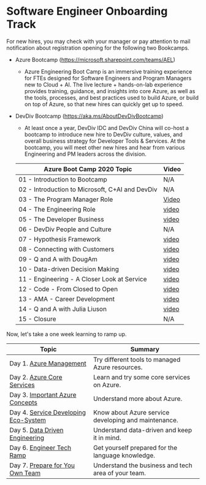 # Software Engineer Onboarding Track

For new hires, you may check with your manager or pay attention to mail notification about registration opening for the following two Bookcamps. 

- Azure Bootcamp (https://microsoft.sharepoint.com/teams/AEL)
    - Azure Engineering Boot Camp is an immersive training experience for FTEs designed for Software Engineers and Program Managers new to Cloud + AI. The live lecture + hands-on-lab experience provides training, guidance, and insights into core Azure, as well as the tools, processes, and best practices used to build Azure, or build on top of Azure, so that new hires can quickly get up to speed. 
- DevDiv Bootcamp (https://aka.ms/AboutDevDivBootcamp)
    - At least once a year, DevDiv IDC and DevDiv China will co-host a bootcamp to introduce new hire to DevDiv culture, values, and overall business strategy for Developer Tools & Services. At the bootcamp, you will meet other new hires and hear from various Engineering and PM leaders across the division.

    |Azure Boot Camp 2020 Topic|Video|
    |-----|-----|
    |01 - Introduction to Bootcamp|N/A|
    |02 - Introduction to Microsoft, C+AI and DevDiv|N/A|
    |03 - The Program Manager Role|[Video](https://web.microsoftstream.com/video/10f7a3ff-0400-9fb2-7171-f1eb1d915a5d)|
    |04 - The Engineering Role|[video](https://web.microsoftstream.com/video/475da1ff-0400-9fb2-6355-f1eb1d9fdf10)|
    |05 - The Developer Business|[video](https://web.microsoftstream.com/video/a438a4ff-0400-9fb2-8eaf-f1eb1d9f3531)|
    |06 - DevDiv People and Culture|N/A|
    |07 - Hypothesis Framework|[video](https://web.microsoftstream.com/video/a438a4ff-0400-9fb2-8751-f1eb1e4ed9d3)|
    |08 - Connecting with Customers|[video](https://web.microsoftstream.com/video/7813a4ff-0400-9fb2-bb2e-f1eb1e5612b5)|
    |09 - Q and A with DougAm|[video](https://web.microsoftstream.com/video/6715a4ff-0400-9fb2-1d04-f1eb1e664a01)|
    |10 - Data-driven Decision Making|[video](https://web.microsoftstream.com/video/8855a1ff-0400-9fb5-ffc0-f1eb1e71267d)|
    |11 - Engineering - A Closer Look at Service|[video](https://web.microsoftstream.com/video/43f7a3ff-0400-9fb2-cdc6-f1eb1f15f05b)|
    |12 - Code - From Closed to Open|[video](https://web.microsoftstream.com/video/43f7a3ff-0400-9fb2-679f-f1eb1f1e7bfe)|
    |13 - AMA - Career Development|[video](https://web.microsoftstream.com/video/43f7a3ff-0400-9fb2-7325-f1eb1f3e8881)|
    |14 - Q and A with Julia Liuson|[video](https://web.microsoftstream.com/video/475da1ff-0400-9fb2-58a6-f1eb1f3dfe76)|
    |15 - Closure|N/A|


Now, let's take a one week learning to ramp up.

| Topic | Summary |
|-------|---------|
| Day 1. [Azure Management](./Engineering%20track/Day%201%20Azure%20Management.md) | Try different tools to managed Azure resources. |
| Day 2. [Azure Core Services](./Engineering%20track/Day%202%20Azure%20Core%20Services.md) | Learn and try some core services on Azure. |
| Day 3. [Important Azure Concepts](./Engineering%20track/Day%203%20Important%20Azure%20Concepts.md) | Understand more about Azure.  |
| Day 4. [Service Developing Eco-System](./Engineering%20track/Day%204%20Service%20Developing%20Ecosystem.md) | Know about Azure service developing and maintenance. |
| Day 5. [Data Driven Engineering](./Engineering%20track/Day%205%20Data%20Driven%20Engineering.md) | Understand data-driven and keep it in mind. |
| Day 6. [Engineer Tech Ramp](./Engineering%20track/Day%206%20Engineer%20Tech%20Ramp.md) | Get yourself prepared for the language knowledge. |
| Day 7. [Prepare for You Own Team](./Engineering%20track/Day%207%20Prepare%20for%20Your%20Own%20Team.md) | Understand the business and tech area of your team. |